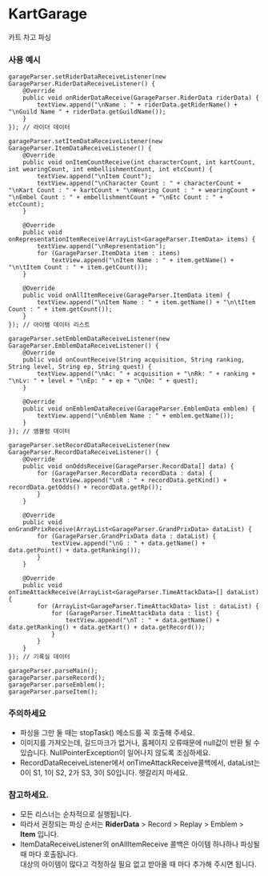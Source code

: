 # KartGarage
카트 차고 파싱
### 사용 예시

    garageParser.setRiderDataReceiveListener(new GarageParser.RiderDataReceiveListener() {
        @Override
        public void onRiderDataReceive(GarageParser.RiderData riderData) {
            textView.append("\nName : " + riderData.getRiderName() + "\nGuild Name " + riderData.getGuildName());
        }
    }); // 라이더 데이터
    
    garageParser.setItemDataReceiveListener(new GarageParser.ItemDataReceiveListener() {
        @Override
        public void onItemCountReceive(int characterCount, int kartCount, int wearingCount, int embellishmentCount, int etcCount) {
            textView.append("\nItem Count");
            textView.append("\nCharacter Count : " + characterCount + "\nKart Count : " + kartCount + "\nWearing Count : " + wearingCount + "\nEmbel Count : " + embellishmentCount + "\nEtc Count : " + etcCount);
        }

        @Override
        public void onRepresentationItemReceive(ArrayList<GarageParser.ItemData> items) {
            textView.append("\nRepresentation");
            for (GarageParser.ItemData item : items)
                textView.append("\nItem Name : " + item.getName() + "\n\tItem Count : " + item.getCount());
        }

        @Override
        public void onAllItemReceive(GarageParser.ItemData item) {
            textView.append("\nItem Name : " + item.getName() + "\n\tItem Count : " + item.getCount());
        }
    }); // 아이템 데이터 리스트
        
    garageParser.setEmblemDataReceiveListener(new GarageParser.EmblemDataReceiveListener() {
        @Override
        public void onCountReceive(String acquisition, String ranking, String level, String ep, String quest) {
            textView.append("\nAc: " + acquisition + "\nRk: " + ranking + "\nLv: " + level + "\nEp: " + ep + "\nQe: " + quest);
        }

        @Override
        public void onEmblemDataReceive(GarageParser.EmblemData emblem) {
            textView.append("\nEmblem Name : " + emblem.getName());
        }
    }); // 엠블럼 데이터
        
    garageParser.setRecordDataReceiveListener(new GarageParser.RecordDataReceiveListener() {
        @Override
        public void onOddsReceive(GarageParser.RecordData[] data) {
            for (GarageParser.RecordData recordData : data) {
                textView.append("\nR : " + recordData.getKind() + recordData.getOdds() + recordData.getRp());
            }
        }
    
        @Override
        public void onGrandPrixReceive(ArrayList<GarageParser.GrandPrixData> dataList) {
            for (GarageParser.GrandPrixData data : dataList) {
                textView.append("\nG : " + data.getName() + data.getPoint() + data.getRanking());
            }
        }
    
        @Override
        public void onTimeAttackReceive(ArrayList<GarageParser.TimeAttackData>[] dataList) {
            for (ArrayList<GarageParser.TimeAttackData> list : dataList) {
                for (GarageParser.TimeAttackData data : list) {
                    textView.append("\nT : " + data.getName() + data.getRanking() + data.getKart() + data.getRecord());
                }
            }
        }
    }); // 기록실 데이터
        
    garageParser.parseMain();
    garageParser.parseRecord();
    garageParser.parseEmblem();
    garageParser.parseItem();
	
### 주의하세요
* 파싱을 그만 둘 때는 stopTask() 메소드를 꼭 호출해 주세요.
* 이미지를 가져오는데, 길드마크가 없거나, 홈페이지 오류때문에 null값이 반환 될 수 있습니다. NullPointerException이 일어나지 않도록 조심하세요.
* RecordDataReceiveListener에서 onTimeAttackReceive콜백에서, dataList는 0이 S1, 1이 S2, 2가 S3, 3이 S0입니다. 헷갈리지 마세요.

### 참고하세요.
* 모든 리스너는 순차적으로 실행됩니다.
* 따라서 권장되는 파싱 순서는 **RiderData** > Record > Replay > Emblem > **Item** 입니다.   
* ItemDataReceiveListener의 onAllItemReceive 콜백은 아이템 하나하나 파싱될 때 마다 호출됩니다.   
대상의 아이템이 많다고 걱정하실 필요 없고 받아올 때 마다 추가해 주시면 됩니다.

